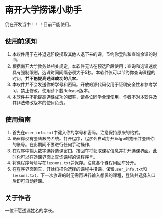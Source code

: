 # 南开大学捞课小助手

仍在开发当中！！！目前不能使用。
## 使用前须知

1. 本软件用于在补退选阶段捞取其他人退下来的课，节约你登陆和查询余课的时间。
2. 根据南开大学教务处相关规定，本软件无法在预选阶段使用；查询和选课速度具有强制限制，选课时间间隔必须大于5秒。本软件仅可以节约你查询课程的时间，**并不能提高选课成功的几率**。
3. 本软件并不会发送你的学号和密码。开放的源代码仅用于证明安全性和参考学习，禁止修改。使用请下载Release版本。
4. 本软件并不能提高选课成功的概率，请各位同学合理使用，作者不对本软件及其非法修改版本的使用负责。

## 使用指南
1. 首先在`user_info.txt`中键入你的学号和密码。注意保持原来的格式。
2. 确保你没有登陆教务系统。打开程序，程序会自动打开Edge浏览器并登陆你的账号。在此期间不要进行任何手动操作。
3. 在程序中输入数字选择选课窗口，按回车将获取课程信息并打开选课界面。此时你可以在选课界面上查询课程的课程序号。
4. 将课程序号填写在`lessons.txt`并保存。注意各个课程用回车分开。
5. 在程序界面回车，开始扫描你选择的课程并捞课。保留`user_info.txt`和`lessons.txt`，下一次放课的时无需再进行输入想要的课程，登陆并选择入口后即可自动捞课。

## 关于作者
一位不愿透漏姓名的学长。